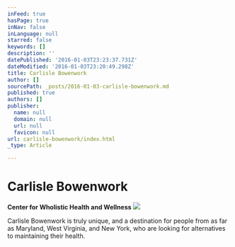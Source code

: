 ```yaml
---
inFeed: true
hasPage: true
inNav: false
inLanguage: null
starred: false
keywords: []
description: ''
datePublished: '2016-01-03T23:23:37.731Z'
dateModified: '2016-01-03T23:20:49.298Z'
title: Carlisle Bowenwork
author: []
sourcePath: _posts/2016-01-03-carlisle-bowenwork.md
published: true
authors: []
publisher:
  name: null
  domain: null
  url: null
  favicon: null
url: carlisle-bowenwork/index.html
_type: Article

---
```

# Carlisle Bowenwork

**Center for Wholistic Health and Wellness**
![](https://the-grid-user-content.s3-us-west-2.amazonaws.com/2a26d247-ef80-49b3-b551-95be858ad8a5.jpg)

Carlisle Bowenwork is truly unique, and a destination for people from as far as Maryland, West Virginia, and New York, who are looking for alternatives to maintaining their health.